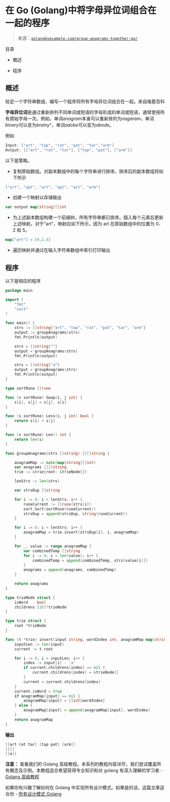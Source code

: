 <!--yml

类别：未分类

日期：2024-10-13 06:44:26

-->

# 在 Go (Golang)中将字母异位词组合在一起的程序

> 来源：[`golangbyexample.com/group-anagrams-together-go/`](https://golangbyexample.com/group-anagrams-together-go/)

目录

+   概述

+   程序

## **概述**

给定一个字符串数组，编写一个程序将所有字母异位词组合在一起。来自维基百科

**字母异位词**是通过重新排列不同单词或短语的字母形成的单词或短语，通常使用所有原始字母一次。例如，单词*anagram*本身可以重新排列为*nagaram*，单词*binary*可以变为*brainy*^，单词*adobe*可以变为*abode*。

例如

```go
Input: ["art", "tap", "rat", "pat", "tar","arm"]
Output: [["art", "rat", "tar"], ["tap", "pat"], ["arm"]]
```

以下是策略。

+   复制原始数组。对副本数组中的每个字符串进行排序。排序后的副本数组将如下所示

```go
["art", "apt", "art", "apt", "art", "arm"]
```

+   创建一个映射以存储输出

```go
var output map[string][]int
```

+   为上述副本数组构建一个前缀树，所有字符串都已排序。插入每个元素后更新上述映射。对于“art”，映射应如下所示，因为 art 在原始数组中的位置为 0、2 和 5。

```go
map["art"] = [0,2,4]
```

+   遍历映射并通过在输入字符串数组中索引打印输出

## **程序**

以下是相应的程序

```go
package main

import (
	"fmt"
	"sort"
)

func main() {
	strs := []string{"art", "tap", "rat", "pat", "tar", "arm"}
	output := groupAnagrams(strs)
	fmt.Println(output)

	strs = []string{""}
	output = groupAnagrams(strs)
	fmt.Println(output)

	strs = []string{"a"}
	output = groupAnagrams(strs)
	fmt.Println(output)
}

type sortRune []rune

func (s sortRune) Swap(i, j int) {
	s[i], s[j] = s[j], s[i]
}

func (s sortRune) Less(i, j int) bool {
	return s[i] < s[j]
}

func (s sortRune) Len() int {
	return len(s)
}

func groupAnagrams(strs []string) [][]string {

	anagramMap := make(map[string][]int)
	var anagrams [][]string
	trie := &trie{root: &trieNode{}}

	lenStrs := len(strs)

	var strsDup []string

	for i := 0; i < lenStrs; i++ {
		runeCurrent := []rune(strs[i])
		sort.Sort(sortRune(runeCurrent))
		strsDup = append(strsDup, string(runeCurrent))
	}

	for i := 0; i < lenStrs; i++ {
		anagramMap = trie.insert(strsDup[i], i, anagramMap)
	}

	for _, value := range anagramMap {
		var combinedTemp []string
		for i := 0; i < len(value); i++ {
			combinedTemp = append(combinedTemp, strs[value[i]])
		}
		anagrams = append(anagrams, combinedTemp)
	}

	return anagrams
}

type trieNode struct {
	isWord    bool
	childrens [26]*trieNode
}

type trie struct {
	root *trieNode
}

func (t *trie) insert(input string, wordIndex int, anagramMap map[string][]int) map[string][]int {
	inputLen := len(input)
	current := t.root

	for i := 0; i < inputLen; i++ {
		index := input[i] - 'a'
		if current.childrens[index] == nil {
			current.childrens[index] = &trieNode{}
		}
		current = current.childrens[index]
	}
	current.isWord = true
	if anagramMap[input] == nil {
		anagramMap[input] = []int{wordIndex}
	} else {
		anagramMap[input] = append(anagramMap[input], wordIndex)
	}
	return anagramMap
}
```

**输出**

```go
[[art rat tar] [tap pat] [arm]]
[[]]
[[a]]
```

**注意：** 查看我们的 Golang 高级教程。本系列的教程内容详尽，我们尝试覆盖所有概念及示例。本教程适合希望获得专业知识和对 golang 有深入理解的学习者 - [Golang 高级教程](https://golangbyexample.com/golang-comprehensive-tutorial/)

如果你有兴趣了解如何在 Golang 中实现所有设计模式。如果是的话，这篇文章适合你 - [所有设计模式 Golang](https://golangbyexample.com/all-design-patterns-golang/)


